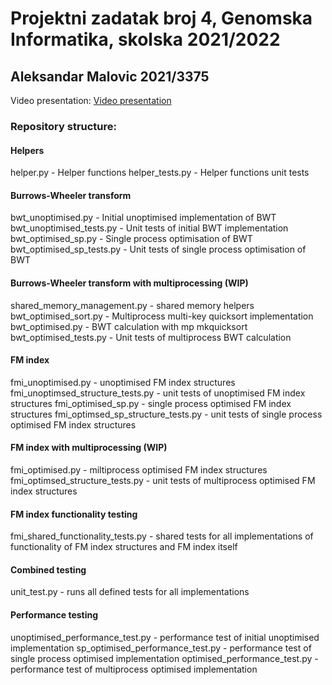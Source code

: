 # Projektni zadatak broj 4, Genomska Informatika, skolska 2021/2022

## Aleksandar Malovic 2021/3375

Video presentation: [Video presentation](https://www.youtube.com/watch?v=hhbMQNiOfj0)

### Repository structure:

#### Helpers
helper.py - Helper functions
helper_tests.py - Helper functions unit tests

#### Burrows-Wheeler transform
bwt_unoptimised.py - Initial unoptimised implementation of BWT
bwt_unoptimised_tests.py - Unit tests of initial BWT implementation
bwt_optimised_sp.py - Single process optimisation of BWT
bwt_optimised_sp_tests.py - Unit tests of single process optimisation of BWT

#### Burrows-Wheeler transform with multiprocessing (WIP)
shared_memory_management.py - shared memory helpers
bwt_optimised_sort.py - Multiprocess multi-key quicksort implementation
bwt_optimised.py - BWT calculation with mp mkquicksort
bwt_optimised_tests.py - Unit tests of multiprocess BWT calculation


#### FM index
fmi_unoptimised.py - unoptimised FM index structures
fmi_unoptimsed_structure_tests.py - unit tests of unoptimised FM index structures
fmi_optimised_sp.py - single process optimised FM index structures
fmi_optimsed_sp_structure_tests.py - unit tests of single process optimised FM index structures

#### FM index with multiprocessing (WIP)
fmi_optimised.py - miltiprocess optimised FM index structures
fmi_optimsed_structure_tests.py - unit tests of multiprocess optimised FM index structures

#### FM index functionality testing
fmi_shared_functionality_tests.py - shared tests for all implementations of functionality of FM index structures and FM index itself

#### Combined testing
unit_test.py - runs all defined tests for all implementations

#### Performance testing
unoptimised_performance_test.py - performance test of initial unoptimised implementation
sp_optimised_performance_test.py - performance test of single process optimised implementation
optimised_performance_test.py - performance test of multiprocess optimised implementation

